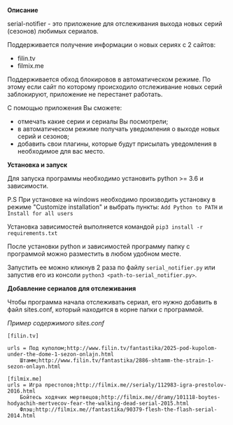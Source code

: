 **Описание**

serial-notifier - это приложение для отслеживания выхода новых серий (сезонов)
любимых сериалов.

Поддерживается получение информации о новых сериях с 2 сайтов:

* filin.tv
* filmix.me

Поддерживается обход блокировов в автоматическом режиме. По этому если
сайт по которому происходило отслеживание новых серий заблокируют, приложение не 
перестанет работать.

С помощью приложения Вы сможете:

* отмечать какие серии и сериалы Вы посмотрели;
* в автоматическом режиме получать уведомления о выходе новых 
серий и сезонов;
* добавить свои плагины, которые будут присылать уведомления в необходимое
для вас место.

**Установка и запуск**

Для запуска программы необходимо установить python >= 3.6 и зависимости.

P.S При установке на windows необходимо производить установку в режиме 
"Customize installation" и выбрать пункты: `Add Python to PATH` и 
`Install for all users`

Установка зависимостей выполняется командой `pip3 install -r requirements.txt`

После установки python и зависимостей программу папку с программой можно 
разместить в любом удобном месте.

Запустить ее можно кликнув 2 раза по файлу `serial_notifier.py` или запустив 
его из консоли `python3 <path-to-serial_notifier.py>`.

**Добавление сериалов для отслеживания**

Чтобы программа начала отслеживать сериал, его нужно добавить в файл 
sites.conf, который находится в корне папки с программой.

_Пример содержимого sites.conf_

    [filin.tv]
    
    urls = Под куполом;http://www.filin.tv/fantastika/2025-pod-kupolom-under-the-dome-1-sezon-onlajn.html
        Штамм;http://www.filin.tv/fantastika/2886-shtamm-the-strain-1-sezon-onlayn.html
    
    [filmix.me]
    urls = Игра престолов;http://filmix.me//serialy/112983-igra-prestolov-2016.html
        Бойтесь ходячих мертвецов;http://filmix.me//dramy/101118-boytes-hodyachih-mertvecov-fear-the-walking-dead-serial-2015.html
        Флэш;http://filmix.me//fantastika/90379-flesh-the-flash-serial-2014.html